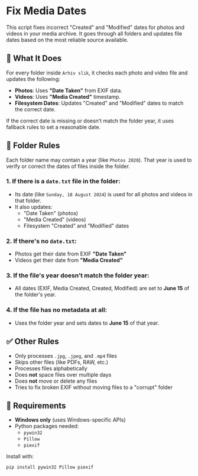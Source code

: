 # Fix Media Dates

This script fixes incorrect "Created" and "Modified" dates for photos and videos in your media archive. It goes through all folders and updates file dates based on the most reliable source available.

## 🔧 What It Does

For every folder inside `Arhiv slik`, it checks each photo and video file and updates the following:

- **Photos**: Uses **"Date Taken"** from EXIF data.
- **Videos**: Uses **"Media Created"** timestamp.
- **Filesystem Dates**: Updates "Created" and "Modified" dates to match the correct date.

If the correct date is missing or doesn’t match the folder year, it uses fallback rules to set a reasonable date.

## 📁 Folder Rules

Each folder name may contain a year (like `Photos 2020`). That year is used to verify or correct the dates of files inside the folder.

### 1. If there is a `date.txt` file in the folder:
- Its date (like `Sunday, 18 August 2024`) is used for all photos and videos in that folder.
- It also updates:
  - "Date Taken" (photos)
  - "Media Created" (videos)
  - Filesystem "Created" and "Modified" dates

### 2. If there's no `date.txt`:
- Photos get their date from EXIF **"Date Taken"**
- Videos get their date from **"Media Created"**

### 3. If the file's year doesn’t match the folder year:
- All dates (EXIF, Media Created, Created, Modified) are set to **June 15** of the folder's year.

### 4. If the file has no metadata at all:
- Uses the folder year and sets dates to **June 15** of that year.

## ✅ Other Rules

- Only processes `.jpg`, `.jpeg`, and `.mp4` files
- Skips other files (like PDFs, RAW, etc.)
- Processes files alphabetically
- Does **not** space files over multiple days
- Does **not** move or delete any files
- Tries to fix broken EXIF without moving files to a "corrupt" folder

## 📌 Requirements

- **Windows only** (uses Windows-specific APIs)
- Python packages needed:
  - `pywin32`
  - `Pillow`
  - `piexif`

Install with:

```bash
pip install pywin32 Pillow piexif
